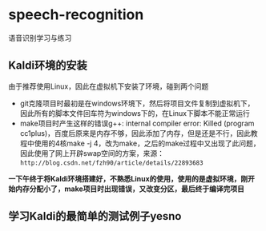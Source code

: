 # speech-recognition
语音识别学习与练习

## Kaldi环境的安装
由于推荐使用Linux，因此在虚拟机下安装了环境，碰到两个问题
+ git克隆项目时最初是在windows环境下，然后将项目文件复制到虚拟机下，因此所有的脚本文件回车符为windows下的，在Linux下脚本不能正常运行
+ make项目时产生这样的错误g++: internal compiler error: Killed (program cc1plus)，百度后原来是内存不够，因此添加了内存，但是还是不行，因此教程中使用的4核make -j 4，改为make，之后的make过程中又出现了此问题，因此使用了网上开辟swap空间的方案，来源：`http://blog.csdn.net/fzh90/article/details/22893683`

**一下午终于将Kaldi环境搭建好，不熟悉Linux的使用，使用的是虚拟环境，刚开始内存分配小了，make项目时出现错误，又改变分区，最后终于编译完项目**
## 学习Kaldi的最简单的测试例子yesno
